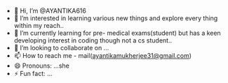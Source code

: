 - 👋 Hi, I’m @AYANTIKA616
- 👀 I’m interested in learning various new things and explore every thing within my reach..
- 🌱 I’m currently learning for pre- medical exams(student) but has a keen developing interest in coding though not a cs student..
- 💞️ I’m looking to collaborate on ...
- 📫 How to reach me - mail(ayantikamukherjee31@gmail.com)
- 😄 Pronouns: ...she
- ⚡ Fun fact: ...

<!---
AYANTIKA616/AYANTIKA616 is a ✨ special ✨ repository because its `README.md` (this file) appears on your GitHub profile.
You can click the Preview link to take a look at your changes.
--->

